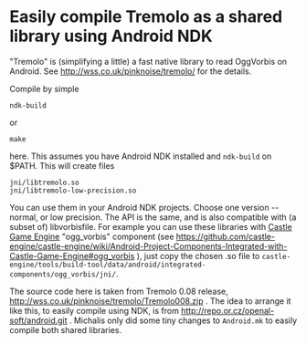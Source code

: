 # Easily compile Tremolo as a shared library using Android NDK

"Tremolo" is (simplifying a little) a fast native library
to read OggVorbis on Android.
See http://wss.co.uk/pinknoise/tremolo/ for the details.

Compile by simple

```
ndk-build
```

or

```
make
```

here. This assumes you have Android NDK installed and `ndk-build` on $PATH.
This will create files

```
jni/libtremolo.so
jni/libtremolo-low-precision.so
```

You can use them in your Android NDK projects. Choose one version -- normal, or low precision.
The API is the same, and is also compatible with (a subset of) libvorbisfile.
For example you can use these libraries with [Castle Game Engine](http://castle-engine.sourceforge.net/) "ogg_vorbis"
component (see https://github.com/castle-engine/castle-engine/wiki/Android-Project-Components-Integrated-with-Castle-Game-Engine#ogg_vorbis
), just copy the chosen .so file to `castle-engine/tools/build-tool/data/android/integrated-components/ogg_vorbis/jni/`.

The source code here is taken from Tremolo 0.08 release,
http://wss.co.uk/pinknoise/tremolo/Tremolo008.zip .
The idea to arrange it like this, to easily compile using NDK,
is from http://repo.or.cz/openal-soft/android.git .
Michalis only did some tiny changes to `Android.mk` to easily compile
both shared libraries.
